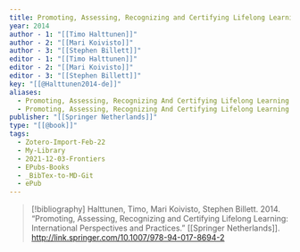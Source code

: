 ```yaml
---
title: Promoting, Assessing, Recognizing and Certifying Lifelong Learning -  International Perspectives and Practices
year: 2014
author - 1: "[[Timo Halttunen]]"
author - 2: "[[Mari Koivisto]]"
author - 3: "[[Stephen Billett]]"
editor - 1: "[[Timo Halttunen]]"
editor - 2: "[[Mari Koivisto]]"
editor - 3: "[[Stephen Billett]]"
key: "[[@Halttunen2014-de]]"
aliases:
  - Promoting, Assessing, Recognizing And Certifying Lifelong Learning - International Perspectives And Practices
  - Promoting, Assessing, Recognizing And Certifying Lifelong Learning
publisher: "[[Springer Netherlands]]"
type: "[[@book]]"
tags:
  - Zotero-Import-Feb-22
  - My-Library
  - 2021-12-03-Frontiers
  - EPubs-Books
  - _BibTex-to-MD-Git
  - ePub
---
```


> [!bibliography]
> Halttunen, Timo, Mari Koivisto, Stephen Billett. 2014. “Promoting, Assessing, Recognizing and Certifying Lifelong Learning: International Perspectives and Practices.” [[Springer Netherlands]]. http://link.springer.com/10.1007/978-94-017-8694-2